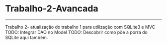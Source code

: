 # Trabalho-2-Avancada
<hr>
Trabalho 2- atualização do trabalho 1 para utilização com SQLite3 e MVC<br>
TODO: Integrar DAO no Model
TODO: Descobrir como põe a porra do SQLite aqui também.
